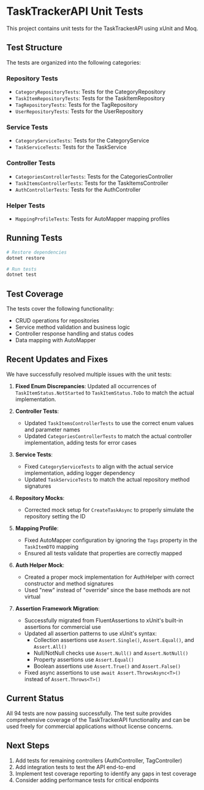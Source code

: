 # TaskTrackerAPI Unit Tests

This project contains unit tests for the TaskTrackerAPI using xUnit and Moq.

## Test Structure

The tests are organized into the following categories:

### Repository Tests
- `CategoryRepositoryTests`: Tests for the CategoryRepository
- `TaskItemRepositoryTests`: Tests for the TaskItemRepository
- `TagRepositoryTests`: Tests for the TagRepository
- `UserRepositoryTests`: Tests for the UserRepository

### Service Tests
- `CategoryServiceTests`: Tests for the CategoryService
- `TaskServiceTests`: Tests for the TaskService

### Controller Tests
- `CategoriesControllerTests`: Tests for the CategoriesController
- `TaskItemsControllerTests`: Tests for the TaskItemsController
- `AuthControllerTests`: Tests for the AuthController

### Helper Tests
- `MappingProfileTests`: Tests for AutoMapper mapping profiles

## Running Tests

```bash
# Restore dependencies
dotnet restore

# Run tests
dotnet test
```

## Test Coverage

The tests cover the following functionality:

- CRUD operations for repositories
- Service method validation and business logic
- Controller response handling and status codes
- Data mapping with AutoMapper

## Recent Updates and Fixes

We have successfully resolved multiple issues with the unit tests:

1. **Fixed Enum Discrepancies**: Updated all occurrences of `TaskItemStatus.NotStarted` to `TaskItemStatus.ToDo` to match the actual implementation.

2. **Controller Tests**: 
   - Updated `TaskItemsControllerTests` to use the correct enum values and parameter names
   - Updated `CategoriesControllerTests` to match the actual controller implementation, adding tests for error cases

3. **Service Tests**:
   - Fixed `CategoryServiceTests` to align with the actual service implementation, adding logger dependency
   - Updated `TaskServiceTests` to match the actual repository method signatures

4. **Repository Mocks**:
   - Corrected mock setup for `CreateTaskAsync` to properly simulate the repository setting the ID

5. **Mapping Profile**:
   - Fixed AutoMapper configuration by ignoring the `Tags` property in the `TaskItemDTO` mapping
   - Ensured all tests validate that properties are correctly mapped

6. **Auth Helper Mock**:
   - Created a proper mock implementation for AuthHelper with correct constructor and method signatures
   - Used "new" instead of "override" since the base methods are not virtual

7. **Assertion Framework Migration**:
   - Successfully migrated from FluentAssertions to xUnit's built-in assertions for commercial use
   - Updated all assertion patterns to use xUnit's syntax:
     - Collection assertions use `Assert.Single()`, `Assert.Equal()`, and `Assert.All()`
     - Null/NotNull checks use `Assert.Null()` and `Assert.NotNull()`
     - Property assertions use `Assert.Equal()`
     - Boolean assertions use `Assert.True()` and `Assert.False()`
   - Fixed async assertions to use `await Assert.ThrowsAsync<T>()` instead of `Assert.Throws<T>()`

## Current Status

All 94 tests are now passing successfully. The test suite provides comprehensive coverage of the TaskTrackerAPI functionality and can be used freely for commercial applications without license concerns.

## Next Steps

1. Add tests for remaining controllers (AuthController, TagController)
2. Add integration tests to test the API end-to-end
3. Implement test coverage reporting to identify any gaps in test coverage
4. Consider adding performance tests for critical endpoints 